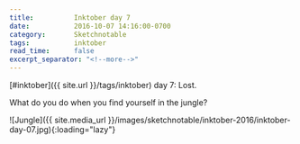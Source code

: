 ```yaml
---
title:          Inktober day 7
date:           2016-10-07 14:16:00-0700
category:       Sketchnotable
tags:           inktober
read_time:      false
excerpt_separator: "<!--more-->"
---
```

[#inktober]({{ site.url }}/tags/inktober) day 7: Lost.

What do you do when you find yourself in the jungle?

![Jungle]({{ site.media_url }}/images/sketchnotable/inktober-2016/inktober-day-07.jpg){:loading="lazy"}

<!--more-->
